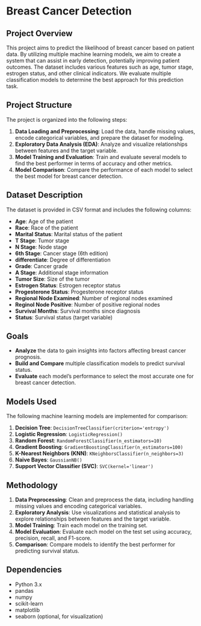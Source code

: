 # Breast Cancer Detection

## Project Overview
This project aims to predict the likelihood of breast cancer based on patient data. By utilizing multiple machine learning models, we aim to create a system that can assist in early detection, potentially improving patient outcomes. The dataset includes various features such as age, tumor stage, estrogen status, and other clinical indicators. We evaluate multiple classification models to determine the best approach for this prediction task.

## Project Structure
The project is organized into the following steps:
1. **Data Loading and Preprocessing**: Load the data, handle missing values, encode categorical variables, and prepare the dataset for modeling.
2. **Exploratory Data Analysis (EDA)**: Analyze and visualize relationships between features and the target variable.
3. **Model Training and Evaluation**: Train and evaluate several models to find the best performer in terms of accuracy and other metrics.
4. **Model Comparison**: Compare the performance of each model to select the best model for breast cancer detection.

## Dataset Description
The dataset is provided in CSV format and includes the following columns:

- **Age**: Age of the patient
- **Race**: Race of the patient
- **Marital Status**: Marital status of the patient
- **T Stage**: Tumor stage
- **N Stage**: Node stage
- **6th Stage**: Cancer stage (6th edition)
- **differentiate**: Degree of differentiation
- **Grade**: Cancer grade
- **A Stage**: Additional stage information
- **Tumor Size**: Size of the tumor
- **Estrogen Status**: Estrogen receptor status
- **Progesterone Status**: Progesterone receptor status
- **Regional Node Examined**: Number of regional nodes examined
- **Reginol Node Positive**: Number of positive regional nodes
- **Survival Months**: Survival months since diagnosis
- **Status**: Survival status (target variable)

## Goals
- **Analyze** the data to gain insights into factors affecting breast cancer prognosis.
- **Build and Compare** multiple classification models to predict survival status.
- **Evaluate** each model’s performance to select the most accurate one for breast cancer detection.

## Models Used
The following machine learning models are implemented for comparison:
1. **Decision Tree**: `DecisionTreeClassifier(criterion='entropy')`
2. **Logistic Regression**: `LogisticRegression()`
3. **Random Forest**: `RandomForestClassifier(n_estimators=10)`
4. **Gradient Boosting**: `GradientBoostingClassifier(n_estimators=100)`
5. **K-Nearest Neighbors (KNN)**: `KNeighborsClassifier(n_neighbors=3)`
6. **Naive Bayes**: `GaussianNB()`
7. **Support Vector Classifier (SVC)**: `SVC(kernel='linear')`

## Methodology
1. **Data Preprocessing**: Clean and preprocess the data, including handling missing values and encoding categorical variables.
2. **Exploratory Analysis**: Use visualizations and statistical analysis to explore relationships between features and the target variable.
3. **Model Training**: Train each model on the training set.
4. **Model Evaluation**: Evaluate each model on the test set using accuracy, precision, recall, and F1-score.
5. **Comparison**: Compare models to identify the best performer for predicting survival status.

## Dependencies
- Python 3.x
- pandas
- numpy
- scikit-learn
- matplotlib
- seaborn (optional, for visualization)


